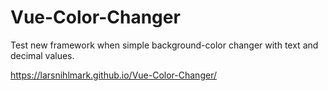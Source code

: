 # <h1>Vue-Color-Changer</h1>

Test new framework when simple background-color changer with text and decimal values.

https://larsnihlmark.github.io/Vue-Color-Changer/

